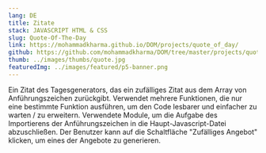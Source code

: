 ```yaml
---
lang: DE
title: Zitate
stack: JAVASCRIPT HTML & CSS
slug: Quote-Of-The-Day
link: https://mohammadkharma.github.io/DOM/projects/quote_of_day/
github: https://github.com/mohammadkharma/DOM/tree/master/projects/quote_of_day
thumb: ../images/thumbs/quote.jpg
featuredImg: ../images/featured/p5-banner.png
---
```


Ein Zitat des Tagesgenerators, das ein zufälliges Zitat aus dem Array von Anführungszeichen zurückgibt. Verwendet mehrere Funktionen, die nur eine bestimmte Funktion ausführen, um den Code lesbarer und einfacher zu warten / zu erweitern. Verwendete Module, um die Aufgabe des Importierens der Anführungszeichen in die Haupt-Javascript-Datei abzuschließen. Der Benutzer kann auf die Schaltfläche "Zufälliges Angebot" klicken, um eines der Angebote zu generieren.
